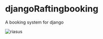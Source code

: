 # djangoRaftingbooking
A booking system for django

![riasus](https://github.com/user-attachments/assets/99c9da27-b453-40f1-80cb-d1dac9fa4070)
